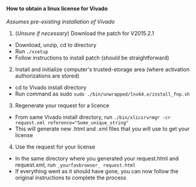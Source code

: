 #### How to obtain a linux license for Vivado
_Assumes pre-existing installation of Vivado_

1. (_Unsure if necessary_) Download the patch for V2015.2.1 
  * Download, unzip, cd to directory
  * Run ```./xsetup```
  * Follow instructions to install patch (should be straightforward)
  
2. Install and initialize computer's trusted-storage area (where activation authorizations are stored)
  * cd to Vivado install directory
  * Run command as sudo ```sudo ./bin/unwrapped/lnx64.o/install_fnp.sh```

3. Regenerate your request for a licence
  * From same Vivado install directory, run ```./bin/xlicsrvrmgr -cr request.xml reference="Some_unique_string"```
  * This will generate new .html and .xml files that you will use to get your license 
  
4. Use the request for your license
  * In the same directory where you generated your request.html and request.xml, run ```_yourfavbrowser_ request.html```
  * If everything went as it should have gone, you can now follow the original instructions to complete the process
